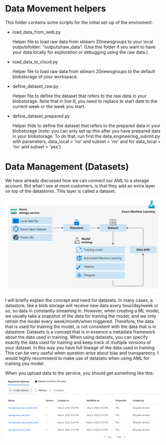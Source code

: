 # Data Movement helpers
This folder contains some scripts for the initial set-up of the enviroment.

* load_data_from_web.py 

    Helper file to load raw data from sklearn   20newsgroups to your local outputsfolder: "outputs/raw_data". (Use this folder if you want to have your data locally for exploration or debugging using the raw data.)

* load_data_to_cloud.py 

    Helper file to load raw data from sklearn 20newsgroups to the default blobstorage of your workspace.

* define_dataset_raw.py

    Helper file to define the dataset that refers to the raw data in your blobstorage. Note that in line 6, you need to replace te start date to the current week or the week you start.

* define_dataset_prepared.py

    Helper filde to define the dataset thet refers to the prepared data in your blobstorage (note: you can only set up this after you have prepared data in your blobstorage. To do that, run first the data_engineering_submit.py with parameters, data_local = 'no' and subset = 'no' and for  data_local = 'no' and subset = 'yes')

# Data Management (Datasets)

We have already discussed how we can connect our AML to a storage account. But what I see at most customers, is that they add an extra layer on top of the datastores. This layer is called a dataset. 

 ![experiment example](datasets.png)

I will briefly explain the concept and need for datasets. In many cases, a datastore, like a blob storage will receive new data every hour/day/week or so, so data in constantly streaming in. However, when creating a ML model, we usually take a snapshot of the data for training the model, and we only retrain the model every week/month/when triggered. Therefore, the data that is used for training the model, is not consistent with the data that is in datastore. Datasets is a concept that is in essence a metadata framework about the data used in training. When using datasets, you can specify exactly the data used for training and keep track of multiple versions of your dataset. In this way you have full lineage of the data used in training. This can be very useful when question arise about bias and transparency. I would highly recommend to make use of datasets when using AML for training you model.

When you upload data to the service, you should get something like this:

 ![experiment example](datasets1.png)
